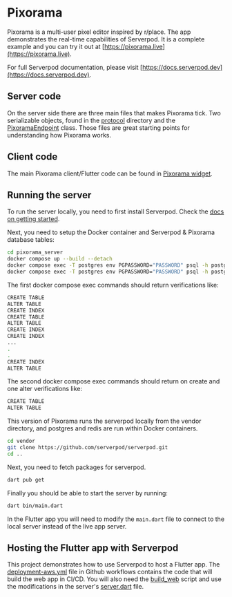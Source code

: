 # Pixorama
Pixorama is a multi-user pixel editor inspired by r/place. The app demonstrates
the real-time capabilities of Serverpod. It is a complete example and you can
try it out at [https://pixorama.live](https://pixorama.live).

For full Serverpod documentation, please visit
[https://docs.serverpod.dev](https://docs.serverpod.dev).

## Server code
On the server side there are three main files that makes Pixorama tick. Two
serializable objects, found in the [protocol](pixorama_server/lib/src/protocol)
directory and the
[PixoramaEndpoint](pixorama_server/lib/src/endpoints/pixorama_endpoint.dart)
class. Those files are great starting points for understanding how Pixorama
works.

## Client code
The main Pixorama client/Flutter code can be found in
[Pixorama widget](pixorama_flutter/lib/src/pixorama/pixorama.dart).

## Running the server
To run the server locally, you need to first install Serverpod. Check the
[docs on getting started](https://docs.serverpod.dev).

Next, you need to setup the Docker container and Serverpod & Pixorama database tables:

```bash
cd pixorama_server
docker compose up --build --detach
docker compose exec -T postgres env PGPASSWORD="PASSWORD" psql -h postgres -U postgres -d pixorama < generated/tables-serverpod.pgsql
docker compose exec -T postgres env PGPASSWORD="PASSWORD" psql -h postgres -U postgres -d pixorama < generated/tables.pgsql
```
The first docker compose exec commands should return verifications like:
```bash
CREATE TABLE
ALTER TABLE
CREATE INDEX
CREATE TABLE
ALTER TABLE
CREATE INDEX
CREATE INDEX
...
.
.
CREATE INDEX
ALTER TABLE
```

The second docker compose exec commands should return on create and one alter verifications like:
```bash
CREATE TABLE
ALTER TABLE
```

This version of Pixorama runs the serverpod locally from the vendor directory, and postgres and redis are run within Docker containers. 

```bash
cd vendor
git clone https://github.com/serverpod/serverpod.git
cd ..
```

Next, you need to fetch packages for serverpod.

```bash
dart pub get
```

Finally you should be able to start the server by running:

```bash
dart bin/main.dart
```

In the Flutter app you will need to modify the `main.dart` file to connect to
the local server instead of the live app server.

## Hosting the Flutter app with Serverpod
This project demonstrates how to use Serverpod to host a Flutter app. The [deployment-aws.yml](.github/workflows/deployment-aws.yml) file in Github workflows contains the code that will build the web app in CI/CD. You will also need the [build_web](scripts/build_web) script and use the modifications in the server's [server.dart](pixorama_server/lib/server.dart) file.
